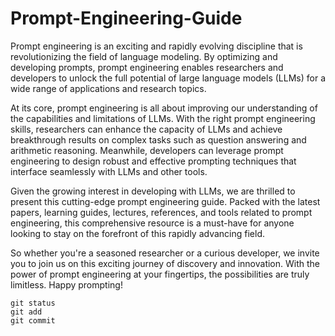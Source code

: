 # Prompt-Engineering-Guide

Prompt engineering is an exciting and rapidly evolving discipline that is revolutionizing the field of language modeling. By optimizing and developing prompts, prompt engineering enables researchers and developers to unlock the full potential of large language models (LLMs) for a wide range of applications and research topics.

At its core, prompt engineering is all about improving our understanding of the capabilities and limitations of LLMs. With the right prompt engineering skills, researchers can enhance the capacity of LLMs and achieve breakthrough results on complex tasks such as question answering and arithmetic reasoning. Meanwhile, developers can leverage prompt engineering to design robust and effective prompting techniques that interface seamlessly with LLMs and other tools.

Given the growing interest in developing with LLMs, we are thrilled to present this cutting-edge prompt engineering guide. Packed with the latest papers, learning guides, lectures, references, and tools related to prompt engineering, this comprehensive resource is a must-have for anyone looking to stay on the forefront of this rapidly advancing field.

So whether you're a seasoned researcher or a curious developer, we invite you to join us on this exciting journey of discovery and innovation. With the power of prompt engineering at your fingertips, the possibilities are truly limitless. Happy prompting!


```
git status
git add
git commit
```
